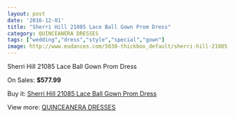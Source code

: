 ```yaml
---
layout: post
date: '2016-12-01'
title: "Sherri Hill 21085 Lace Ball Gown Prom Dress"
category: QUINCEANERA DRESSES
tags: ["wedding","dress","style","special","gown"]
image: http://www.eudances.com/5038-thickbox_default/sherri-hill-21085-lace-ball-gown-prom-dress.jpg
---
```

Sherri Hill 21085 Lace Ball Gown Prom Dress

On Sales: **$577.99**
<a href="https://www.eudances.com/en/quinceanera-dresses/1704-sherri-hill-21085-lace-ball-gown-prom-dress.html"><amp-img layout="responsive" width="600" height="600" src="//www.eudances.com/5038-thickbox_default/sherri-hill-21085-lace-ball-gown-prom-dress.jpg" alt="Sherri Hill 21085 Lace Ball Gown Prom Dress 0" /></a>

Buy it: [Sherri Hill 21085 Lace Ball Gown Prom Dress](https://www.eudances.com/en/quinceanera-dresses/1704-sherri-hill-21085-lace-ball-gown-prom-dress.html "Sherri Hill 21085 Lace Ball Gown Prom Dress")

View more: [QUINCEANERA DRESSES](https://www.eudances.com/en/17-quinceanera-dresses "QUINCEANERA DRESSES")
